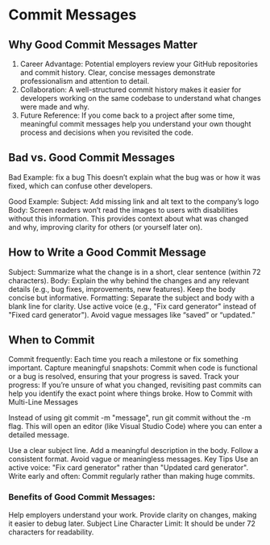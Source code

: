 # Commit Messages
## Why Good Commit Messages Matter
1. Career Advantage: Potential employers review your GitHub repositories and commit history. Clear, concise messages demonstrate professionalism and attention to detail.
2. Collaboration: A well-structured commit history makes it easier for developers working on the same codebase to understand what changes were made and why.
3. Future Reference: If you come back to a project after some time, meaningful commit messages help you understand your own thought process and decisions when you revisited the code.

## Bad vs. Good Commit Messages
Bad Example: fix a bug
This doesn’t explain what the bug was or how it was fixed, which can confuse other developers.

Good Example:
Subject: Add missing link and alt text to the company’s logo
Body:
Screen readers won’t read the images to users with disabilities without this information.
This provides context about what was changed and why, improving clarity for others (or yourself later on).

## How to Write a Good Commit Message
Subject:
Summarize what the change is in a short, clear sentence (within 72 characters).
Body:
Explain the why behind the changes and any relevant details (e.g., bug fixes, improvements, new features).
Keep the body concise but informative.
Formatting:
Separate the subject and body with a blank line for clarity.
Use active voice (e.g., "Fix card generator" instead of "Fixed card generator").
Avoid vague messages like “saved” or “updated.”

## When to Commit
Commit frequently: Each time you reach a milestone or fix something important.
Capture meaningful snapshots: Commit when code is functional or a bug is resolved, ensuring that your progress is saved.
Track your progress: If you’re unsure of what you changed, revisiting past commits can help you identify the exact point where things broke.
How to Commit with Multi-Line Messages

Instead of using git commit -m "message", run git commit without the -m flag. This will open an editor (like Visual Studio Code) where you can enter a detailed message.

Use a clear subject line.
Add a meaningful description in the body.
Follow a consistent format.
Avoid vague or meaningless messages.
Key Tips
Use an active voice: "Fix card generator" rather than "Updated card generator".
Write early and often: Commit regularly rather than making huge commits.

### Benefits of Good Commit Messages:
Help employers understand your work.
Provide clarity on changes, making it easier to debug later.
Subject Line Character Limit:
It should be under 72 characters for readability.

